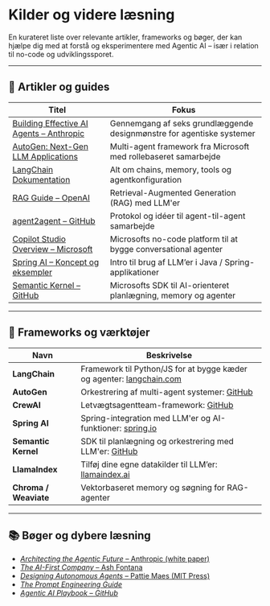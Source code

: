 # Kilder og videre læsning

En kurateret liste over relevante artikler, frameworks og bøger, der kan hjælpe dig med at forstå og eksperimentere med Agentic AI – især i relation til no-code og udviklingssporet.

---

## 📘 Artikler og guides

| Titel | Fokus |
|-------|-------|
| [Building Effective AI Agents – Anthropic](https://www.anthropic.com/research/building-effective-agents) | Gennemgang af seks grundlæggende designmønstre for agentiske systemer |
| [AutoGen: Next-Gen LLM Applications](https://microsoft.github.io/autogen/) | Multi-agent framework fra Microsoft med rollebaseret samarbejde |
| [LangChain Dokumentation](https://docs.langchain.com/) | Alt om chains, memory, tools og agentkonfiguration |
| [RAG Guide – OpenAI](https://platform.openai.com/docs/guides/retrieval) | Retrieval-Augmented Generation (RAG) med LLM'er |
| [agent2agent – GitHub](https://github.com/roynalnaruto/agent2agent) | Protokol og idéer til agent-til-agent samarbejde |
| [Copilot Studio Overview – Microsoft](https://learn.microsoft.com/en-us/microsoft-copilot-studio/overview) | Microsofts no-code platform til at bygge conversational agenter |
| [Spring AI – Koncept og eksempler](https://javatechonline.com/spring-ai-concepts-tutorial-with-examples/) | Intro til brug af LLM’er i Java / Spring-applikationer |
| [Semantic Kernel – GitHub](https://github.com/microsoft/semantic-kernel) | Microsofts SDK til AI-orienteret planlægning, memory og agenter |

---

## 🧰 Frameworks og værktøjer

| Navn | Beskrivelse |
|------|-------------|
| **LangChain** | Framework til Python/JS for at bygge kæder og agenter: [langchain.com](https://www.langchain.com/) |
| **AutoGen** | Orkestrering af multi-agent systemer: [GitHub](https://github.com/microsoft/autogen) |
| **CrewAI** | Letvægtsagentteam-framework: [GitHub](https://github.com/joaomdmoura/crewAI) |
| **Spring AI** | Spring-integration med LLM'er og AI-funktioner: [spring.io](https://spring.io/projects/spring-ai) |
| **Semantic Kernel** | SDK til planlægning og orkestrering med LLM'er: [GitHub](https://github.com/microsoft/semantic-kernel) |
| **LlamaIndex** | Tilføj dine egne datakilder til LLM’er: [llamaindex.ai](https://www.llamaindex.ai/) |
| **Chroma / Weaviate** | Vektorbaseret memory og søgning for RAG-agenter |

---

## 📚 Bøger og dybere læsning

- [*Architecting the Agentic Future* – Anthropic (white paper)](https://www.anthropic.com/research/building-effective-agents)  
- [*The AI-First Company* – Ash Fontana](https://www.amazon.com/AI-First-Company-Compete-Artificial-Intelligence/dp/0593330315)  
- [*Designing Autonomous Agents* – Pattie Maes (MIT Press)](https://mitpress.mit.edu/9780262631358/designing-autonomous-agents/)  
- [*The Prompt Engineering Guide*](https://www.promptingguide.ai/)  
- [*Agentic AI Playbook – GitHub*](https://github.com/vasundras/agentic-ai-playbook)
